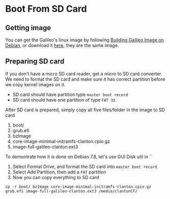 # Boot From SD Card

## Getting image
You can get the Galileo's linux image by following [Building Galileo Image on Debian](building_galileo_image_from_debian.md), or download it [here]('http://sourceforge.net/projects/ndn-in-one/files/image.tar.gz), they are the same image.

## Preparing SD card
If you don't have a micro SD card reader, get a micro to SD card converter. We need to format the SD card and make sure it has correct partition before we copy kernel images on it.
* SD card should have partition type `master boot record`
* SD card should have one partition of type `FAT 32`

After SD card is prepared, simply copy all five files/folder in the image to SD card
1. boot/
2. grub.efi
3. bzImage
4. core-image-minimal-initramfs-clanton.cpio.gz
5. image-full-galileo-clanton.ext3


To demontrate how it is done on Debian 7.8, let's use GUI Disk util in ``

1. Select Format Drive, and format the SD card into `master boot record`
2. Select Add Partition, then add a `FAT` partition
3. Now you can copy everything to SD card


```
cp -r boot/ bzImage core-image-minimal-initramfs-clanton.cpio.gz grub.efi image-full-galileo-clanton.ext3 /media/clantonCF/
```